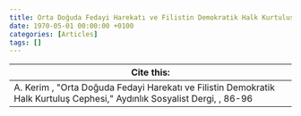```yaml
---
title: Orta Doğuda Fedayi Harekatı ve Filistin Demokratik Halk Kurtuluş Cephesi
date: 1970-05-01 00:00:00 +0100
categories: [Articles]
tags: []
---
```




| Cite this:   |
|--------|
| A. Kerim , "Orta Doğuda Fedayi Harekatı ve Filistin Demokratik Halk Kurtuluş Cephesi," Aydınlık Sosyalist Dergi, , 86-96 

